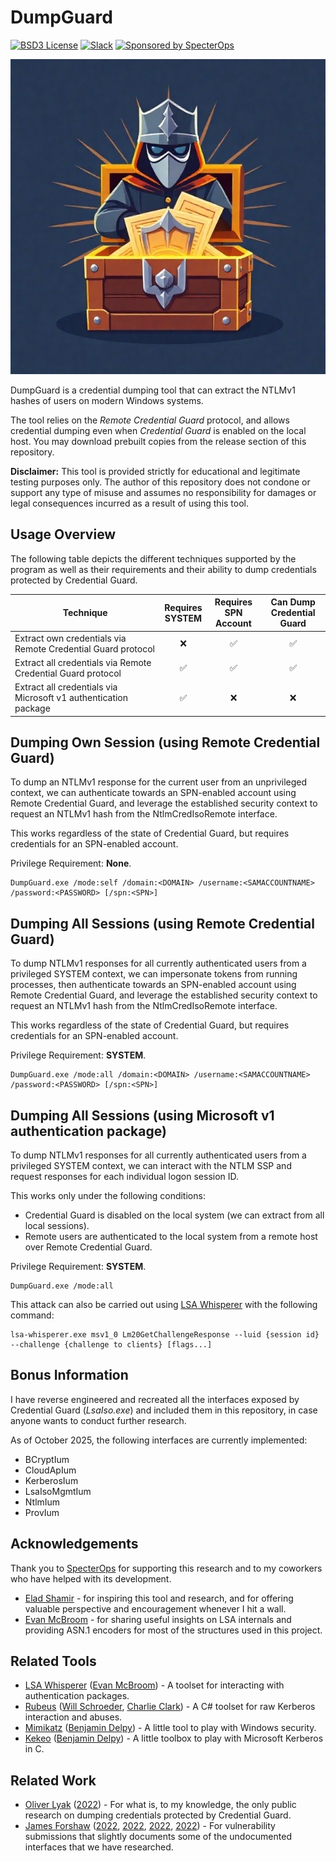 # DumpGuard
[![BSD3 License](https://img.shields.io/badge/License-BSD%203--Clause-orange.svg?style=flat)](../LICENSE)
[![Slack](https://img.shields.io/badge/Slack-SpecterOps-02B36C)](https://slack.specterops.io)
[![Sponsored by SpecterOps](https://img.shields.io/endpoint?url=https://raw.githubusercontent.com/specterops/.github/main/config/shield.json)](https://github.com/specterops)

![Logo](logo.jpeg)

DumpGuard is a credential dumping tool that can extract the NTLMv1 hashes of users on modern Windows systems.

The tool relies on the _Remote Credential Guard_ protocol, and allows credential dumping even when _Credential Guard_ is enabled on the local host. You may download prebuilt copies from the release section of this repository.

**Disclaimer:** This tool is provided strictly for educational and legitimate testing purposes only. The author of this repository does not condone or support any type of misuse and assumes no responsibility for damages or legal consequences incurred as a result of using this tool.

## Usage Overview

The following table depicts the different techniques supported by the program as well as their requirements and their ability to dump credentials protected by Credential Guard.

| Technique | Requires<br>SYSTEM | Requires<br>SPN Account | Can Dump<br>Credential Guard |
| -------- | :-------: | :-------: | :-------: |
| Extract own credentials via Remote Credential Guard protocol | :x:| ✅ | ✅ |
| Extract all credentials via Remote Credential Guard protocol | ✅ | ✅ | ✅ |
| Extract all credentials via Microsoft v1 authentication package | ✅ | :x: | :x: |

## Dumping Own Session (using Remote Credential Guard)
To dump an NTLMv1 response for the current user from an unprivileged context, we can authenticate towards an SPN-enabled account using Remote Credential Guard, and leverage the established security context to request an NTLMv1 hash from the NtlmCredIsoRemote interface.

This works regardless of the state of Credential Guard, but requires credentials for an SPN-enabled account.

Privilege Requirement: **None**.

```
DumpGuard.exe /mode:self /domain:<DOMAIN> /username:<SAMACCOUNTNAME> /password:<PASSWORD> [/spn:<SPN>]
```

## Dumping All Sessions (using Remote Credential Guard)
To dump NTLMv1 responses for all currently authenticated users from a privileged SYSTEM context, we can impersonate tokens from running processes, then authenticate towards an SPN-enabled account using Remote Credential Guard, and leverage the established security context to request an NTLMv1 hash from the NtlmCredIsoRemote interface.

This works regardless of the state of Credential Guard, but requires credentials for an SPN-enabled account.

Privilege Requirement: **SYSTEM**.

```
DumpGuard.exe /mode:all /domain:<DOMAIN> /username:<SAMACCOUNTNAME> /password:<PASSWORD> [/spn:<SPN>]
```

## Dumping All Sessions (using Microsoft v1 authentication package)
To dump NTLMv1 responses for all currently authenticated users from a privileged SYSTEM context, we can interact with the NTLM SSP and request responses for each individual logon session ID.

This works only under the following conditions:
- Credential Guard is disabled on the local system (we can extract from all local sessions).
- Remote users are authenticated to the local system from a remote host over Remote Credential Guard.

Privilege Requirement: **SYSTEM**.

```
DumpGuard.exe /mode:all
```

This attack can also be carried out using [LSA Whisperer](https://github.com/EvanMcBroom/lsa-whisperer) with the following command:
```
lsa-whisperer.exe msv1_0 Lm20GetChallengeResponse --luid {session id} --challenge {challenge to clients} [flags...]
```

## Bonus Information

I have reverse engineered and recreated all the interfaces exposed by Credential Guard (*LsaIso.exe*) and included them in this repository, in case anyone wants to conduct further research.

As of October 2025, the following interfaces are currently implemented:
- BCryptIum
- CloudApIum
- KerberosIum
- LsaIsoMgmtIum
- NtlmIum
- ProvIum

## Acknowledgements

Thank you to [SpecterOps](https://specterops.io/) for supporting this research and to my coworkers who have helped with its development.
- [Elad Shamir](https://twitter.com/elad_shamir) - for inspiring this tool and research, and for offering valuable perspective and encouragement whenever I hit a wall.
- [Evan McBroom](https://github.com/EvanMcBroom) - for sharing useful insights on LSA internals and providing ASN.1 encoders for most of the structures used in this project.

## Related Tools
- [LSA Whisperer](https://github.com/EvanMcBroom/lsa-whisperer) ([Evan McBroom](https://github.com/EvanMcBroom)) - A toolset for interacting with authentication packages.
- [Rubeus](https://github.com/GhostPack/Rubeus) ([Will Schroeder](https://github.com/HarmJ0y), [Charlie Clark](https://x.com/exploitph)) - A C# toolset for raw Kerberos interaction and abuses.
- [Mimikatz](https://github.com/gentilkiwi/mimikatz) ([Benjamin Delpy](https://github.com/gentilkiwi)) - A little tool to play with Windows security.
- [Kekeo](https://github.com/gentilkiwi/kekeo) ([Benjamin Delpy](https://github.com/gentilkiwi)) - A little toolbox to play with Microsoft Kerberos in C.

## Related Work
- [Oliver Lyak](https://github.com/ly4k) ([2022](https://research.ifcr.dk/pass-the-challenge-defeating-windows-defender-credential-guard-31a892eee22)) - For what is, to my knowledge, the only public research on dumping credentials protected by Credential Guard.
- [James Forshaw](https://x.com/tiraniddo) ([2022](https://project-zero.issues.chromium.org/issues/42451433), [2022](https://project-zero.issues.chromium.org/issues/42451435), [2022](https://project-zero.issues.chromium.org/issues/42451397), [2022](https://project-zero.issues.chromium.org/issues/42451436)) - For vulnerability submissions that slightly documents some of the undocumented interfaces that we have researched.
